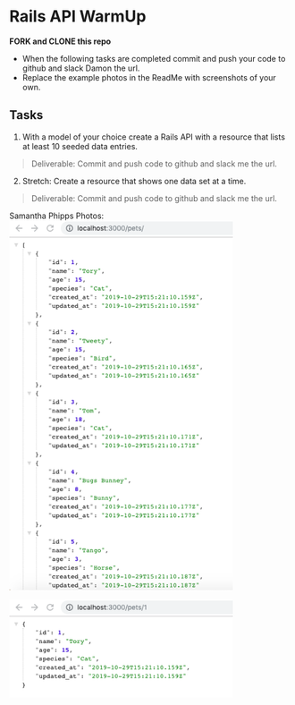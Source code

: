 # Rails API WarmUp

**FORK and CLONE this repo**

 - When the following tasks are completed commit and push your code to github and slack Damon the url.
 - Replace the example photos in the ReadMe with screenshots of your own.
 
## Tasks

1. With a model of your choice create a Rails API with a resource that lists at least 10 seeded data entries. 
  > Deliverable: Commit and push code to github and slack me the url. 
  
2. Stretch: Create a resource that shows one data set at a time. 
  > Deliverable: Commit and push code to github and slack me the url.  
  
  <!-- *Example 1:* <img src="index.png" width="400" alt="/pirates">
  
  *Example 2:* <img src="show.png" width="400" alt="/pirates/:id"> -->

Samantha Phipps Photos: 
<img src="Pets_Index.png" width="400" alt="/pets">

<img src="Pets_Show.png" width="400" alt="/pets/:id">

